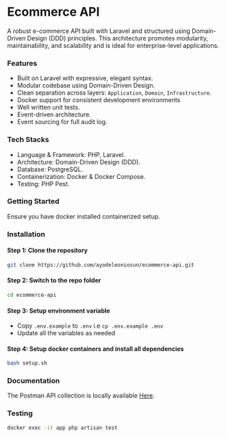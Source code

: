 # Ecommerce API

A robust e-commerce API built with Laravel and structured using Domain-Driven Design (DDD) principles. This architecture
promotes modularity, maintainability, and scalability and is ideal for enterprise-level applications.

### Features

- Built on Laravel with expressive, elegant syntax.
- Modular codebase using Domain-Driven Design.
- Clean separation across layers: `Application`, `Domain`, `Infrastructure`.
- Docker support for consistent development environments
- Well written unit tests.
- Event-driven architecture.
- Event sourcing for full audit log.

### Tech Stacks

- Language & Framework: PHP, Laravel.
- Architecture: Domain-Driven Design (DDD).
- Database: PostgreSQL.
- Containerization: Docker & Docker Compose.
- Testing: PHP Pest.

### Getting Started

Ensure you have docker installed containerized setup.

### Installation

#### Step 1: Clone the repository

```bash
git clone https://github.com/ayodeleoniosun/ecommerce-api.git
```

#### Step 2: Switch to the repo folder

```bash
cd ecommerce-api
```

#### Step 3: Setup environment variable

- Copy `.env.example` to `.env` i.e `cp .env.example .env`
- Update all the variables as needed

#### Step 4: Setup docker containers and install all dependencies

```bash
bash setup.sh
```

### Documentation

The Postman API collection is locally available [Here](public/postman_collection.json). <br/>

### Testing

```bash
docker exec -it app php artisan test
```
